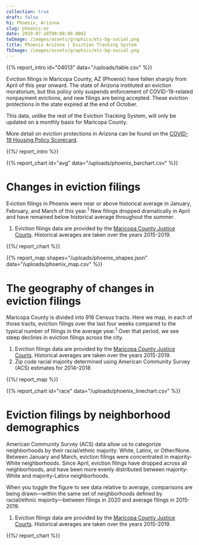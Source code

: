 ```yaml
---
collection: true
draft: false
h1: Phoenix, Arizona
slug: phoenix-az
date: 2020-07-28T00:00:00.000Z
twImage: /images/assets/graphics/ets-bg-social.png
title: Phoenix Arizona | Eviction Tracking System
fbImage: /images/assets/graphics/ets-bg-social.png
---
```


{{% report_intro id="04013" data="/uploads/table.csv" %}}



Eviction filings in Maricopa County, AZ (Phoenix) have fallen sharply from April of this year onward. The state of Arizona instituted an eviction moratorium, but this policy only suspends enforcement of COVID-19-related nonpayment evictions, and new filings are being accepted. These eviction protections in the state expired at the end of October.

This data, unlike the rest of the Eviction Tracking System, will only be updated on a monthly basis for Maricopa County. 

More detail on eviction protections in Arizona can be found on the [COVID-19 Housing Policy Scorecard](https://evictionlab.org/covid-policy-scorecard/az/).



{{%/ report_intro %}}



{{% report_chart id="avg" data="/uploads/phoenix_barchart.csv" %}}









# Changes in eviction filings

Eviction filings in Phoenix were near or above historical average in January, February, and March of this year.<sup>1</sup> New filings dropped dramatically in April and have remained below historical average throughout the summer. 

1. Eviction filings data are provided by the [Maricopa County Justice Courts](http://justicecourts.maricopa.gov/). Historical averages are taken over the years 2015-2019.









{{%/ report_chart %}}



{{% report_map shapes="/uploads/phoenix_shapes.json" data="/uploads/phoenix_map.csv" %}}









# The geography of changes in eviction filings

Maricopa County is divided into 916 Census tracts. Here we map, in each of those tracts, eviction filings over the last four weeks compared to the typical number of filings in the average year.<sup>1</sup> Over that period, we see steep declines in eviction filings across the city.

1. Eviction filings data are provided by the [Maricopa County Justice Courts](http://justicecourts.maricopa.gov/). Historical averages are taken over the years 2015-2019. 
2. Zip code racial majority determined using American Community Survey (ACS) estimates for 2014–2018









{{%/ report_map %}}



{{% report_chart id="race" data="/uploads/phoenix_linechart.csv" %}}









# Eviction filings by neighborhood demographics

American Community Survey (ACS) data allow us to categorize neighborhoods by their racial/ethnic majority: White, Latinx, or Other/None. Between January and March, eviction filings were concentrated in majority-White neighborhoods. Since April, eviction filings have dropped  across all neighborhoods, and have been more evenly distributed between majority-White and majority-Latinx neighborhoods.

When you toggle the figure to see data relative to average, comparisons are being drawn—within the same set of neighborhoods defined by racial/ethnic majority—between filings in 2020 and average filings in 2015-2019.

1. Eviction filings data are provided by the [Maricopa County Justice Courts](http://justicecourts.maricopa.gov/). Historical averages are taken over the years 2015-2019.









{{%/ report_chart %}}